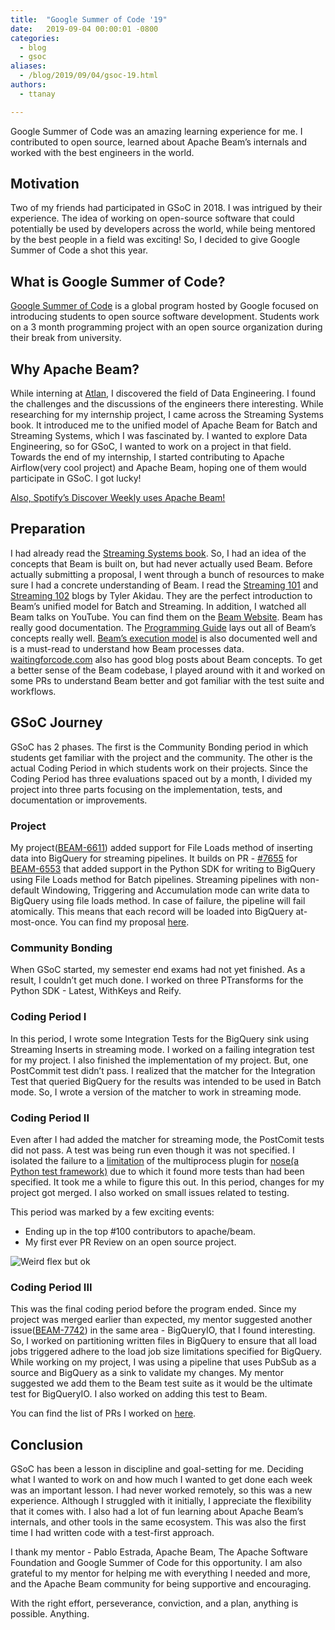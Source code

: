 ```yaml
---
title:  "Google Summer of Code '19"
date:   2019-09-04 00:00:01 -0800
categories:
  - blog
  - gsoc
aliases:
  - /blog/2019/09/04/gsoc-19.html
authors:
  - ttanay

---
```

<!--
Licensed under the Apache License, Version 2.0 (the "License");
you may not use this file except in compliance with the License.
You may obtain a copy of the License at

http://www.apache.org/licenses/LICENSE-2.0

Unless required by applicable law or agreed to in writing, software
distributed under the License is distributed on an "AS IS" BASIS,
WITHOUT WARRANTIES OR CONDITIONS OF ANY KIND, either express or implied.
See the License for the specific language governing permissions and
limitations under the License.
-->


Google Summer of Code was an amazing learning experience for me.
I contributed to open source, learned about Apache Beam’s internals and worked with the best engineers in the world.

<!--more-->

## Motivation
Two of my friends had participated in GSoC in 2018. I was intrigued by their experience.
The idea of working on open-source software that could potentially be used by developers across the world, while being mentored by the best people in a field was exciting!
So, I decided to give Google Summer of Code a shot this year.

## What is Google Summer of Code?
[Google Summer of Code](https://summerofcode.withgoogle.com/) is a global program hosted by Google focused on introducing students to open source software development.
Students work on a 3 month programming project with an open source organization during their break from university.

## Why Apache Beam?
While interning at [Atlan](https://atlan.com/), I discovered the field of Data Engineering. I found the challenges and the discussions of the engineers there interesting. While researching for my internship project, I came across the Streaming Systems book. It introduced me to the unified model of Apache Beam for Batch and Streaming Systems, which I was fascinated by.
I wanted to explore Data Engineering, so for GSoC, I wanted to work on a project in that field. Towards the end of my internship, I started contributing to Apache Airflow(very cool project) and Apache Beam, hoping one of them would participate in GSoC. I got lucky!

[Also, Spotify’s Discover Weekly uses Apache Beam!](https://youtu.be/U2eWLb-LD44)

## Preparation
I had already read the [Streaming Systems book](http://streamingsystems.net/). So, I had an idea of the concepts that Beam is built on, but had never actually used Beam.
Before actually submitting a proposal, I went through a bunch of resources to make sure I had a concrete understanding of Beam.
I read the [Streaming 101](https://www.oreilly.com/ideas/the-world-beyond-batch-streaming-101) and [Streaming 102](https://www.oreilly.com/ideas/the-world-beyond-batch-streaming-102) blogs by Tyler Akidau. They are the perfect introduction to Beam’s unified model for Batch and Streaming.
In addition, I watched all Beam talks on YouTube. You can find them on the [Beam Website](https://beam.apache.org/documentation/resources/videos-and-podcasts/).
Beam has really good documentation. The [Programming Guide](https://beam.apache.org/documentation/programming-guide/) lays out all of Beam’s concepts really well. [Beam’s execution model](https://beam.apache.org/documentation/runtime/model) is also documented well and is a must-read to understand how Beam processes data.
[waitingforcode.com](https://www.waitingforcode.com/apache-beam) also has good blog posts about Beam concepts.
To get a better sense of the Beam codebase, I played around with it and worked on some PRs to understand Beam better and got familiar with the test suite and workflows.

## GSoC Journey
GSoC has 2 phases. The first is the Community Bonding period in which students get familiar with the project and the community. The other is the actual Coding Period in which students work on their projects. Since the Coding Period has three evaluations spaced out by a month, I divided my project into three parts focusing on the implementation, tests, and documentation or improvements.

### Project
My project([BEAM-6611](https://issues.apache.org/jira/browse/BEAM-6611)) added support for File Loads method of inserting data into BigQuery for streaming pipelines. It builds on PR - [#7655](https://github.com/apache/beam/pull/7655) for [BEAM-6553](https://issues.apache.org/jira/browse/BEAM-6553) that added support in the Python SDK for writing to BigQuery using File Loads method for Batch pipelines. Streaming pipelines with non-default Windowing, Triggering and Accumulation mode can write data to BigQuery using file loads method. In case of failure, the pipeline will fail atomically. This means that each record will be loaded into BigQuery at-most-once.
You can find my proposal [here](https://docs.google.com/document/d/15Peyd3Z_wu5rvGWw8lMLpZuTyyreM_JOAEFFWvF97YY/edit?usp=sharing).

### Community Bonding
When GSoC started, my semester end exams had not yet finished. As a result, I couldn’t get much done. I worked on three PTransforms for the Python SDK - Latest, WithKeys and Reify.

### Coding Period I
In this period, I wrote some Integration Tests for the BigQuery sink using Streaming Inserts in streaming mode. I worked on a failing integration test for my project. I also finished the implementation of my project. But, one PostCommit test didn’t pass. I realized that the matcher for the Integration Test that queried BigQuery for the results was intended to be used in Batch mode. So, I wrote a version of the matcher to work in streaming mode.

### Coding Period II
Even after I had added the matcher for streaming mode, the PostComit tests did not pass. A test was being run even though it was not specified. I isolated the failure to a [limitation](https://nose.readthedocs.io/en/latest/doc_tests/test_multiprocess/multiprocess.html#other-differences-in-test-running) of the multiprocess plugin for [nose(a Python test framework)](https://nose.readthedocs.io/en/latest/) due to which it found more tests than had been specified. It took me a while to figure this out. In this period, changes for my project got merged.
I also worked on small issues related to testing.

This period was marked by a few exciting events:
 - Ending up in the top #100 contributors to apache/beam.
 - My first ever PR Review on an open source project.

<img src="https://pbs.twimg.com/media/D_XNSC-UIAUmswG?format=png&name=small" alt="Weird flex but ok" />

### Coding Period III
This was the final coding period before the program ended. Since my project was merged earlier than expected, my mentor suggested another issue([BEAM-7742](https://issues.apache.org/jira/browse/BEAM-7742)) in the same area - BigQueryIO, that I found interesting. So, I worked on partitioning written files in BigQuery to ensure that all load jobs triggered adhere to the load job size limitations specified for BigQuery.
While working on my project, I was using a pipeline that uses PubSub as a source and BigQuery as a sink to validate my changes. My mentor suggested we add them to the Beam test suite as it would be the ultimate test for BigQueryIO. I also worked on adding this test to Beam.

You can find the list of PRs I worked on [here](https://github.com/apache/beam/pulls?utf8=%E2%9C%93&q=is%3Apr+author%3Attanay).

## Conclusion
GSoC has been a lesson in discipline and goal-setting for me. Deciding what I wanted to work on and how much I wanted to get done each week was an important lesson.
I had never worked remotely, so this was a new experience. Although I struggled with it initially, I appreciate the flexibility that it comes with.
I also had a lot of fun learning about Apache Beam’s internals, and other tools in the same ecosystem.
This was also the first time I had written code with a test-first approach.

I thank my mentor - Pablo Estrada, Apache Beam, The Apache Software Foundation and Google Summer of Code for this opportunity. I am also grateful to my mentor for helping me with everything I needed and more, and the Apache Beam community for being supportive and encouraging.

With the right effort, perseverance, conviction, and a plan, anything is possible. Anything.
